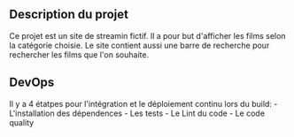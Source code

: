 
## Description du projet

Ce projet est un site de streamin fictif. Il a pour but d'afficher les films selon la catégorie choisie. Le site contient aussi une barre de recherche pour rechercher les films que l'on souhaite.

## DevOps

Il y a 4 étatpes pour l'intégration et le déploiement continu lors du build:
    - L'installation des dépendences
    - Les tests
    - Le Lint du code
    - Le code quality